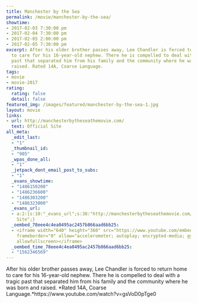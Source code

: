 ```yaml
---
title: Manchester by the Sea
permalink: /movie/manchester-by-the-sea/
showtime:
- 2017-02-03 7:30:00 pm
- 2017-02-04 7:30:00 pm
- 2017-02-05 2:00:00 pm
- 2017-02-05 7:30:00 pm
excerpt: After his older brother passes away, Lee Chandler is forced to return home
  to care for his 16-year-old nephew. There he is compelled to deal with a tragic
  past that separated him from his family and the community where he was born and
  raised. Rated 14A, Coarse Language.
tags:
- movie
- movie-2017
rating:
  rating: false
  detail: false
featured_img: /images/featured/manchester-by-the-sea-1.jpg
layout: movie
links:
- url: http://manchesterbytheseathemovie.com/
  text: Official Site
all_meta:
  _edit_last:
  - "1"
  _thumbnail_id:
  - "905"
  _wpas_done_all:
  - "1"
  _jetpack_dont_email_post_to_subs:
  - "1"
  _evans_showtime:
  - "1486150200"
  - "1486236600"
  - "1486303200"
  - "1486323000"
  _evans_url:
  - a:2:{s:10:"_evans_url";s:38:"http://manchesterbytheseathemovie.com/";s:15:"_evans_url_name";s:13:"Official
    Site";}
  _oembed_78eee4c4ea0495ac2457b866aad6bb25:
  - <iframe width="640" height="360" src="https://www.youtube.com/embed/gsVoD0pTge0?feature=oembed"
    frameborder="0" allow="accelerometer; autoplay; encrypted-media; gyroscope; picture-in-picture"
    allowfullscreen></iframe>
  _oembed_time_78eee4c4ea0495ac2457b866aad6bb25:
  - "1562346569"
---
```


<div class="overview" dir="auto">After his older brother passes away, Lee Chandler is forced to return home to care for his 16-year-old nephew. There he is compelled to deal with a tragic past that separated him from his family and the community where he was born and raised. *Rated 14A, Coarse Language.*https://www.youtube.com/watch?v=gsVoD0pTge0 </div>